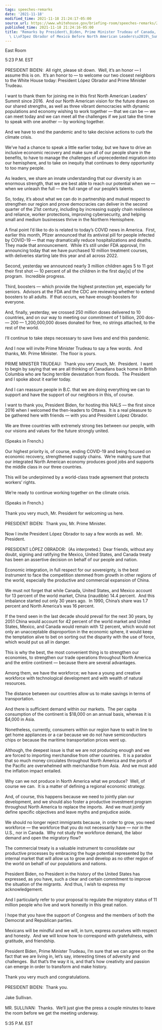 ```yaml
---
tags: speeches-remarks
date: '2021-11-18'
modified_time: 2021-11-18 21:24:17-05:00
source_url: https://www.whitehouse.gov/briefing-room/speeches-remarks/2021/11/18/remarks-by-president-biden-prime-minister-trudeau-of-canada-and-president-lopez-obrador-of-mexico-before-north-american-leaders-summit/
published_time: 2021-11-18 21:24:16-05:00
title: "Remarks by President\_Biden, Prime Minister Trudeau of Canada, and President\
  \ L\xF3pez Obrador of Mexico Before North American Leaders\u2019\_Summit"
---
```

 
East Room

5:23 P.M. EST  
   
PRESIDENT BIDEN:  All right, please sit down.  Well, it’s an honor — I
assume this is on.  It’s an honor to — to welcome our two closest
neighbors to the White House today: President López Obrador and Prime
Minister Trudeau.   
   
I want to thank them for joining me in this first North American
Leaders’ Summit since 2016.  And our North American vision for the
future draws on our shared strengths, as well as three vibrant
democracies with dynamic populations and economy wishing to work
together — that we can be — we can meet today and we can meet all the
challenges if we just take the time to speak with one another — by
working together.   
   
And we have to end the pandemic and to take decisive actions to curb the
climate crisis.   
   
We’ve had a chance to speak a little earlier today, but we have to drive
an inclusive economic recovery and make sure all of our people share in
the benefits, to have to manage the challenges of unprecedented
migration into our hemisphere, and to take on inequity that continues to
deny opportunity to too many people.   
   
As leaders, we share an innate understanding that our diversity is an
enormous strength, that we are best able to reach our potential when we
— when we unleash the full — the full range of our people’s talents.   
   
So, today, it’s about what we can do in partnership and mutual respect
to strengthen our region and prove democracies can deliver in the second
quarter of the 21st century, including by increasing supply chain
resilience and reliance, worker protections, improving cybersecurity,
and helping small and medium businesses thrive in the Northern
Hemisphere.   
   
A final point I’d like to do is related to today’s COVID news in
America.  First, earlier this month, Pfizer announced that its antiviral
pill for people infected by COVID-19 — that may dramatically reduce
hospitalizations and deaths.  They made that announcement.  While it’s
still under FDA approval, I’m announcing today that we have purchased 10
million treatment courses, with deliveries starting late this year and
all across 2022.  
   
Second, yesterday we announced nearly 3 million children ages 5 to 11
got their first shot — 10 percent of all the children in the first
day\[s\] of the program.  Incredible progress.  
   
Third, boosters — which provide the highest protection yet, especially
for seniors.  Advisors at the FDA and the CDC are reviewing whether to
extend boosters to all adults.  If that occurs, we have enough boosters
for everyone.   
   
And, finally, yesterday, we crossed 250 million doses delivered to 10
countries, and on our way to meeting our commitment of 1 billion, 200
dos- — 200 — 1,200,000,000 doses donated for free, no strings attached,
to the rest of the world.  
   
I’ll continue to take steps necessary to save lives and end this
pandemic.   
   
And I now will invite Prime Minister Trudeau to say a few words.  And
thanks, Mr. Prime Minister.  The floor is yours.    
   
PRIME MINISTER TRUDEAU:  Thank you very much, Mr.  President.  I want to
begin by saying that we are all thinking of Canadians back home in
British Columbia who are facing terrible devastation from floods.  The
President and I spoke about it earlier today.   
   
And I can reassure people in B.C. that we are doing everything we can to
support and have the support of our neighbors in this, of course.   
   
I want to thank you, President Biden, for hosting this NALS — the first
since 2016 when I welcomed the then-leaders to Ottawa.  It is a real
pleasure to be gathered here with friends — with you and President López
Obrador.   
   
We are three countries with extremely strong ties between our people,
with our visions and values for the future strongly united.   
   
(Speaks in French.)  
   
Our highest priority is, of course, ending COVID-19 and being focused on
economic recovery, strengthened supply chains.  We’re making sure that
our integrated North American economy produces good jobs and supports
the middle class in our three countries.   
   
This will be underpinned by a world-class trade agreement that protects
workers’ rights.   
   
We’re ready to continue working together on the climate crisis.   
   
(Speaks in French.)  
   
Thank you very much, Mr. President for welcoming us here.  
   
PRESIDENT BIDEN:  Thank you, Mr. Prime Minister.  
   
Now I invite President López Obrador to say a few words as well.  Mr.
President.   
   
PRESIDENT LÓPEZ OBRADOR:  (As interpreted.)  Dear friends, without any
doubt, signing and ratifying the Mexico, United States, and Canada
treaty has been an assertive decision on behalf of our people and
nation.   
   
Economic integration, in full respect for our sovereignty, is the best
instrument to face the competition stemmed from growth in other regions
of the world, especially the productive and commercial expansion of
China.   
   
We must not forget that while Canada, United States, and Mexico account
for 13 percent of the world market, China (inaudible) 14.4 percent.  And
this imbalance started out only 30 years ago.  In 1990, China’s share
was 1.7 percent and North America’s was 16 percent.   
   
If the trend seen in the last decade should prevail for the next 30
years, by 2051 China would account for 42 percent of the world market
and United States, Mexico, and Canada would remain with 12 percent,
which would not only an unacceptable disproportion in the economic
sphere, it would keep the temptation alive to bet on sorting out the
disparity with the use of force, which would put us all in danger.   
   
This is why the best, the most convenient thing is to strengthen our
economies, to strengthen our trade operations throughout North America
and the entire continent — because there are several advantages.   
   
Among them, we have the workforce; we have a young and creative
workforce with technological development and with wealth of natural
resources.  
   
The distance between our countries allow us to make savings in terms of
transportation.   
   
And there is sufficient demand within our markets.  The per capita
consumption of the continent is $18,000 on an annual basis, whereas it
is $4,000 in Asia.   
   
Nonetheless, currently, consumers within our region have to wait in line
to get home appliances or a car because we do not have semiconductors
chips or because the maritime transportation prices went up.   
   
Although, the deepest issue is that we are not producing enough and we
are forced to importing merchandise from other countries.  It is a
paradox that so much money circulates throughout North America and the
ports of the Pacific are overwhelmed with merchandise from Asia.  And we
must add the inflation impact entailed.   
   
Why can we not produce in North America what we produce?  Well, of
course we can.  It is a matter of defining a regional economic
strategy.   
   
And, of course, this happens because we need to jointly plan our
development, and we should also foster a productive investment program
throughout North America to replace the imports.  And we must jointly
define specific objectives and leave myths and prejudice aside.  
   
We should no longer reject immigrants because, in order to grow, you
need workforce — the workforce that you do not necessarily have — nor in
the U.S., nor in Canada.  Why not study the workforce demand, the labor
demand and open the migratory flow?   
   
The commercial treaty is a valuable instrument to consolidate our
productive processes by embracing the huge potential represented by the
internal market that will allow us to grow and develop as no other
region of the world on behalf of our populations and nations.   
   
President Biden, no President in the history of the United States has
expressed, as you have, such a clear and certain commitment to improve
the situation of the migrants.  And thus, I wish to express my
acknowledgement.  
   
And I particularly refer to your proposal to regulate the migratory
status of 11 million people who live and work honestly in this great
nation.   
   
I hope that you have the support of Congress and the members of both the
Democrat and Republican parties.   
   
Mexicans will be mindful and we will, in turn, express ourselves with
respect and honesty.  And we will know how to correspond with
gratefulness, with gratitude, and friendship.   
   
President Biden, Prime Minister Trudeau, I’m sure that we can agree on
the fact that we are living in, let’s say, interesting times of
adversity and challenges.  But that’s the way it is, and that’s how
creativity and passion can emerge in order to transform and make
history.   
   
Thank you very much and congratulations.  
   
PRESIDENT BIDEN:  Thank you.  
   
Jake Sullivan.  
   
MR. SULLIVAN:  Thanks.  We’ll just give the press a couple minutes to
leave the room before we get the meeting underway.  
   
5:35 P.M. EST
